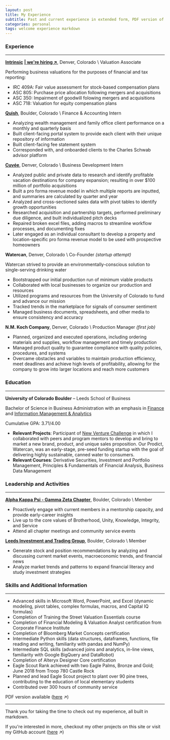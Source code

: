 ```yaml
---
layout: post
title: My Experience
subtitle: Past and current experience in extended form, PDF version of my resume available below
categories: personal
tags: welcome experience markdown
---
```

### Experience
---
[**Intrinsic**] [**| we're hiring ↗**][Intrinsic-careers], Denver, Colorado \ Valuation Associate

Performing business valuations for the purposes of financial and tax reporting:
- IRC 409A: Fair value assessment for stock-based compensation plans
- ASC 805: Purchase price allocation following mergers and acquisitions
- ASC 350: Impairment of goodwill folowing mergers and acquisitions
- ASC 718: Valuation for equity compensation plans

[**Quish**], Boulder, Colorado \ Finance & Accounting Intern

- Analyzing wealth management and family office client performance on a monthly and quarterly basis
- Built client-facing portal system to provide each client with their unique repository of information
- Built client-facing fee statement system 
- Corresponded with, and onboarded clients to the Charles Schwab advisor platform

[**Cuvée**], Denver, Colorado \ Business Development Intern

- Analyzed public and private data to research and identify profitable vacation destinations for company expansion; resulting in over $100 million of portfolio acquisitions
- Built a pro forma revenue model in which multiple reports are inputted, and summaries are calculated by quarter and year
- Analyzed and cross-sectioned sales data with pivot tables to identify growth opportunities
- Researched acquisition and partnership targets, performed preliminary due diligence, and built individualized pitch decks
- Repaired broken excel files, adding macros to streamline workflow processes, and documenting fixes
- Later engaged as an individual consultant to develop a property and location-specific pro forma revenue model to be used with prospective homeowners

**Watercan**, Denver, Colorado \ Co-Founder *(startup attempt)*

Watercan strived to provide an environmentally-conscious solution to single-serving drinking water
- Bootstrapped our initial production run of minimum viable products
- Collaborated with local businesses to organize our production and resources
- Utilized programs and resources from the University of Colorado to fund and advance our mission
- Tracked trends in the marketplace for signals of consumer sentiment
- Managed business documents, spreadsheets, and other media to ensure consistency and accuracy

**N.M. Koch Company**, Denver, Colorado \ Production Manager *(first job)*

- Planned, organized and executed operations, including ordering materials and supplies, workflow management and timely production 
- Managed product quality to guarantee compliance with quality policies, procedures, and systems 
- Overcame obstacles and variables to maintain production efficiency, meet deadlines and achieve high levels of profitability, allowing for the company to grow into larger locations and reach more customers

### Education
---
**University of Colorado Boulder** – Leeds School of Business

Bachelor of Science in Business Administration with an emphasis in [Finance] and [Information Management & Analytics]

Cumulative GPA: 3.71/4.00

- **Relevant Projects**: Participant of [New Venture Challenge] in which I collaborated with peers and program mentors to develop and bring to market a new brand, product, and unique sales proposition. Our Prodict, Watercan, was an early-stage, pre-seed funding startup with the goal of delivering highly sustainable, canned water to consumers.
- **Relevant Courses**: Derivative Securities, Investment and Portfolio Management, Principles & Fundamentals of Financial Analysis, Business Data Management

### Leadership and Activities
---
[**Alpha Kappa Psi - Gamma Zeta Chapter**], Boulder, Colorado \ Member

- Proactively engage with current members in a mentorship capacity, and provide early-career insights 
- Live up to the core values of Brotherhood, Unity, Knowledge, Integrity, and Service
- Attend all chapter meetings and community service events

[**Leeds Investment and Trading Group**], Boulder, Colorado \ Member

- Generate stock and position recommendations by analyzing and discussing current market events, macroeconomic trends, and financial news
- Analyze market trends and patterns to expand financial literacy and study investment strategies

### Skills and Additional Information
---
- Advanced skills in Microsoft Word, PowerPoint, and Excel (dynamic modeling, pivot tables, complex formulas, macros, and Capital IQ formulas)
- Completion of Training the Street Valuation Essentials course
- Completion of Financial Modeling & Valuation Analyst certification from Corporate Finance Institute
- Completion of Bloomberg Market Concepts certification
- Intermediate Python skills (data structures, dataframes, functions, file reading and writing, familiarity with pandas and NumPy)
- Intermediate SQL skills (advanced joins and analytics, in-line views, familiarity with Google BigQuery and DataRobot)
- Completion of Alteryx Designer Core certification 
- Eagle Scout Rank achieved with two Eagle Palms, Bronze and Gold; June 2018 from Troop 780 Castle Rock
- Planned and lead Eagle Scout project to plant over 90 pine trees, contributing to the education of local elementary students
- Contributed over 300 hours of community service

PDF version available ([here][PDF] ↗)

---
Thank you for taking the time to check out my experience, all built in markdown.

If you're interested in more, checkout my other projects on this site or visit my GitHub account ([here][github-account] ↗)

[**Intrinsic**]: https://intrinsicfirm.com
[Intrinsic-careers]: https://grnh.se/b01076795us
[**Quish**]: https://quishco.com
[**Cuvée**]: https://cuvee.com
[Finance]: https://www.colorado.edu/business/academic-programs/undergraduate-programs/finance
[Information Management & Analytics]: https://www.colorado.edu/business/academic-programs/undergraduate-programs/management-entrepreneurship/information-analytics-track
[New Venture Challenge]: https://www.colorado.edu/nvc/
[**Alpha Kappa Psi - Gamma Zeta Chapter**]: http://www.akpsigz.com/
[**Leeds Investment and Trading Group**]: https://www.litgroupcu.com/
[github-account]: https://github.com/lukenelsn
[PDF]: https://lukenelsn.github.io/assets/Luke-Nelson-Resume.pdf